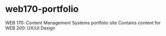 # web170-portfolio
WEB 170: Content Management Systems portfolio site
Contains content for WEB 200: UX/UI Design
